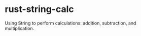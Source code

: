# rust-string-calc
Using String to perform calculations: addition, subtraction, and multiplication. 
